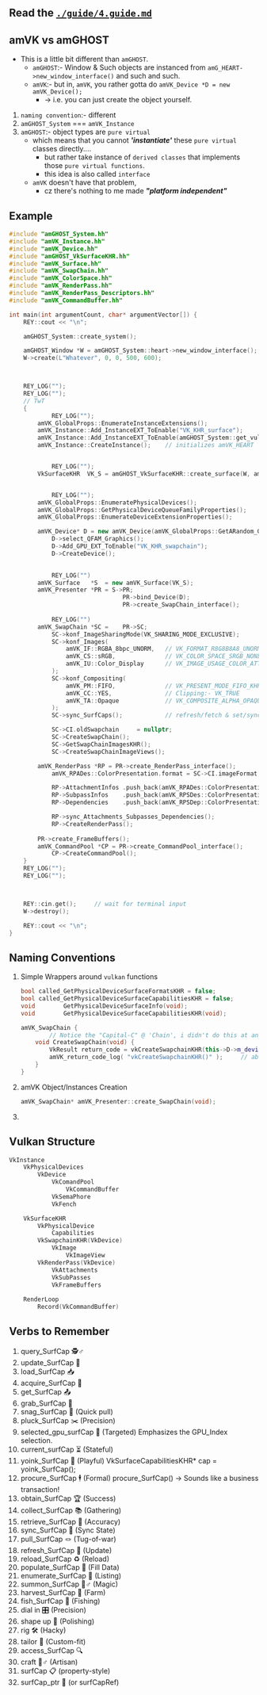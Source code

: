 ## Read the [`./guide/4.guide.md`](https://github.com/REYNEP/amGHOST/blob/main/amVK/guide/4.guide.md)

## amVK vs amGHOST
- This is a little bit different than `amGHOST`. 
    - `amGHOST`:- Window & Such objects are instanced from `amG_HEART->new_window_interface()` and such and such. 
    - `amVK`:- but in, `amVK`, you rather gotta do `amVK_Device *D = new amVK_Device();` 
        - -> i.e. you can just create the object yourself.
1. `naming convention`:- different
2. `amGHOST_System` === `amVK_Instance`
3. `amGHOST`:- object types are `pure virtual`
    - which means that you cannot _**'instantiate'**_ these `pure virtual` classes directly.... 
        - but rather take instance of `derived classes` that implements those `pure virtual functions`. 
        - this idea is also called `interface`
    - `amVK` doesn't have that problem, 
        - cz there's nothing to me made _**"platform independent"**_

## Example
```cpp
#include "amGHOST_System.hh"
#include "amVK_Instance.hh"
#include "amVK_Device.hh"
#include "amGHOST_VkSurfaceKHR.hh"
#include "amVK_Surface.hh"
#include "amVK_SwapChain.hh"
#include "amVK_ColorSpace.hh"
#include "amVK_RenderPass.hh"
#include "amVK_RenderPass_Descriptors.hh"
#include "amVK_CommandBuffer.hh"

int main(int argumentCount, char* argumentVector[]) {
    REY::cout << "\n";

    amGHOST_System::create_system();

    amGHOST_Window *W = amGHOST_System::heart->new_window_interface();
    W->create(L"Whatever", 0, 0, 500, 600);



    REY_LOG("");
    REY_LOG("");
    // TwT
    {
            REY_LOG("");
        amVK_GlobalProps::EnumerateInstanceExtensions();
        amVK_Instance::Add_InstanceEXT_ToEnable("VK_KHR_surface");
        amVK_Instance::Add_InstanceEXT_ToEnable(amGHOST_System::get_vulkan_os_surface_ext_name());
        amVK_Instance::CreateInstance();    // initializes amVK_HEART


            REY_LOG("");
        VkSurfaceKHR  VK_S = amGHOST_VkSurfaceKHR::create_surface(W, amVK_Instance::vk_Instance);


            REY_LOG("");
        amVK_GlobalProps::EnumeratePhysicalDevices();
        amVK_GlobalProps::GetPhysicalDeviceQueueFamilyProperties();
        amVK_GlobalProps::EnumerateDeviceExtensionProperties();

        amVK_Device* D = new amVK_Device(amVK_GlobalProps::GetARandom_GPU());
            D->select_QFAM_Graphics();
            D->Add_GPU_EXT_ToEnable("VK_KHR_swapchain");
            D->CreateDevice();

        
            REY_LOG("")
        amVK_Surface   *S  = new amVK_Surface(VK_S);
        amVK_Presenter *PR = S->PR;
                                PR->bind_Device(D);
                                PR->create_SwapChain_interface();       // This amVK_SwapChain is Bound to this amVK_Surface
            
            REY_LOG("")
        amVK_SwapChain *SC =    PR->SC;
            SC->konf_ImageSharingMode(VK_SHARING_MODE_EXCLUSIVE);
            SC->konf_Images(
                amVK_IF::RGBA_8bpc_UNORM,   // VK_FORMAT_R8G8B8A8_UNORM
                amVK_CS::sRGB,              // VK_COLOR_SPACE_SRGB_NONLINEAR_KHR
                amVK_IU::Color_Display      // VK_IMAGE_USAGE_COLOR_ATTACHMENT_BIT
            );
            SC->konf_Compositing(
                amVK_PM::FIFO,              // VK_PRESENT_MODE_FIFO_KHR
                amVK_CC::YES,               // Clipping:- VK_TRUE
                amVK_TA::Opaque             // VK_COMPOSITE_ALPHA_OPAQUE_BIT_KHR
            );
            SC->sync_SurfCaps();            // refresh/fetch & set/sync ---> latest SurfCaps

            SC->CI.oldSwapchain     = nullptr;
            SC->CreateSwapChain();
            SC->GetSwapChainImagesKHR();
            SC->CreateSwapChainImageViews();

        amVK_RenderPass *RP = PR->create_RenderPass_interface();
            amVK_RPADes::ColorPresentation.format = SC->CI.imageFormat;

            RP->AttachmentInfos .push_back(amVK_RPADes::ColorPresentation);
            RP->SubpassInfos    .push_back(amVK_RPSDes::ColorPresentation);
            RP->Dependencies    .push_back(amVK_RPSDep::ColorPresentation);

            RP->sync_Attachments_Subpasses_Dependencies();
            RP->CreateRenderPass();
        
        PR->create_FrameBuffers();
        amVK_CommandPool *CP = PR->create_CommandPool_interface();
            CP->CreateCommandPool();
    }
    REY_LOG("");
    REY_LOG("");



    REY::cin.get();     // wait for terminal input
    W->destroy();

    REY::cout << "\n";
}
```

## Naming Conventions
1. Simple Wrappers around `vulkan` functions
    ```cpp
    bool called_GetPhysicalDeviceSurfaceFormatsKHR = false;
    bool called_GetPhysicalDeviceSurfaceCapabilitiesKHR = false;
    void        GetPhysicalDeviceSurfaceInfo(void);
    void        GetPhysicalDeviceSurfaceCapabilitiesKHR(void);

    amVK_SwapChain {
            // Notice the "Capital-C" @ 'Chain', i didn't do this at any other functions
        void CreateSwapChain(void) {
            VkResult return_code = vkCreateSwapchainKHR(this->D->m_device, &CI, nullptr, &this->SC);
            amVK_return_code_log( "vkCreateSwapchainKHR()" );     // above variable "return_code" can't be named smth else
        }
    }
    ```
2. amVK Object/Instances Creation
    ```cpp
    amVK_SwapChain* amVK_Presenter::create_SwapChain(void);
    ```
3. 


## Vulkan Structure
```cpp
VkInstance 
    VkPhysicalDevices
        VkDevice
            VkComandPool
                VkCommandBuffer
            VkSemaPhore
            VkFench

    VkSurfaceKHR
        VkPhysicalDevice
            Capabilities
        VkSwapchainKHR(VkDevice)
            VkImage
                VkImageView
        VkRenderPass(VkDevice)
            VkAttachments
            VkSubPasses
            VkFrameBuffers
    
    RenderLoop
        Record(VkCommandBuffer)
```

## Verbs to Remember
1. query_SurfCap 🕵️♂️
2. update_SurfCap 🔄
3. load_SurfCap 📥
4. acquire_SurfCap 🔗
5. get_SurfCap 📤
6. grab_SurfCap	👐
7. snag_SurfCap	🎣 (Quick pull)
8. pluck_SurfCap	✂️ (Precision)
9. selected_gpu_surfCap	🎯 (Targeted)	Emphasizes the GPU_Index selection.
10. current_surfCap	⏳ (Stateful)
11. yoink_SurfCap	🦄 (Playful)	VkSurfaceCapabilitiesKHR* cap = yoink_SurfCap();
12. procure_SurfCap	🕴️ (Formal)	procure_SurfCap() → Sounds like a business transaction!
13. obtain_SurfCap	🏆 (Success)
14. collect_SurfCap	📚 (Gathering)
15. retrieve_SurfCap	🎯 (Accuracy)
16. sync_SurfCap	🔄 (Sync State)
17. pull_SurfCap	🪢 (Tug-of-war)
18. refresh_SurfCap	💫 (Update)
19. reload_SurfCap	♻️ (Reload)
20. populate_SurfCap	🌱 (Fill Data)
21. enumerate_SurfCap	📇 (Listing)
22. summon_SurfCap	🧙♂️ (Magic)
23. harvest_SurfCap	🌾 (Farm)
24. fish_SurfCap	🎣 (Fishing)
25. dial in	🎛️ (Precision)
26. shape up	🌟 (Polishing)
27. rig	🛠️ (Hacky)
28. tailor	👗 (Custom-fit)
29. access_SurfCap 🔍
30. craft	🧙♂️ (Artisan)
31. surfCap 📋 (property-style)
32. surfCap_ptr 🎯 (or surfCapRef)